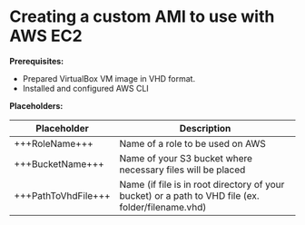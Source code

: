 # Creating a custom AMI to use with AWS EC2

**Prerequisites:**
* Prepared VirtualBox VM image in VHD format.
* Installed and configured AWS CLI

**Placeholders:**

| Placeholder         | Description           |
| ------------------- |-----------------------| 
| +++RoleName+++      | Name of a role to be used on AWS |
| +++BucketName+++    | Name of your S3 bucket where necessary files will be placed      |
| +++PathToVhdFile+++ | Name (if file is in root directory of your bucket) or a path to VHD file (ex. folder/filename.vhd)      |


